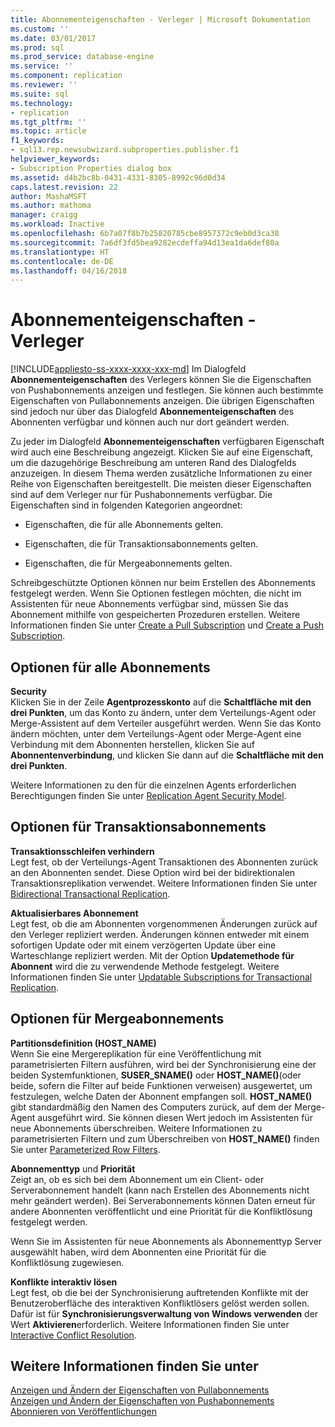 ```yaml
---
title: Abonnementeigenschaften - Verleger | Microsoft Dokumentation
ms.custom: ''
ms.date: 03/01/2017
ms.prod: sql
ms.prod_service: database-engine
ms.service: ''
ms.component: replication
ms.reviewer: ''
ms.suite: sql
ms.technology:
- replication
ms.tgt_pltfrm: ''
ms.topic: article
f1_keywords:
- sql13.rep.newsubwizard.subproperties.publisher.f1
helpviewer_keywords:
- Subscription Properties dialog box
ms.assetid: d4b2bc8b-0431-4331-8305-8992c96d0d34
caps.latest.revision: 22
author: MashaMSFT
ms.author: mathoma
manager: craigg
ms.workload: Inactive
ms.openlocfilehash: 6b7a07f8b7b25820785cbe8957372c9eb0d3ca38
ms.sourcegitcommit: 7a6df3fd5bea9282ecdeffa94d13ea1da6def80a
ms.translationtype: HT
ms.contentlocale: de-DE
ms.lasthandoff: 04/16/2018
---
```

# <a name="subscription-properties---publisher"></a>Abonnementeigenschaften - Verleger
[!INCLUDE[appliesto-ss-xxxx-xxxx-xxx-md](../../includes/appliesto-ss-xxxx-xxxx-xxx-md.md)]
  Im Dialogfeld **Abonnementeigenschaften** des Verlegers können Sie die Eigenschaften von Pushabonnements anzeigen und festlegen. Sie können auch bestimmte Eigenschaften von Pullabonnements anzeigen. Die übrigen Eigenschaften sind jedoch nur über das Dialogfeld **Abonnementeigenschaften** des Abonnenten verfügbar und können auch nur dort geändert werden.  
  
 Zu jeder im Dialogfeld **Abonnementeigenschaften** verfügbaren Eigenschaft wird auch eine Beschreibung angezeigt. Klicken Sie auf eine Eigenschaft, um die dazugehörige Beschreibung am unteren Rand des Dialogfelds anzuzeigen. In diesem Thema werden zusätzliche Informationen zu einer Reihe von Eigenschaften bereitgestellt. Die meisten dieser Eigenschaften sind auf dem Verleger nur für Pushabonnements verfügbar. Die Eigenschaften sind in folgenden Kategorien angeordnet:  
  
-   Eigenschaften, die für alle Abonnements gelten.  
  
-   Eigenschaften, die für Transaktionsabonnements gelten.  
  
-   Eigenschaften, die für Mergeabonnements gelten.  
  
 Schreibgeschützte Optionen können nur beim Erstellen des Abonnements festgelegt werden. Wenn Sie Optionen festlegen möchten, die nicht im Assistenten für neue Abonnements verfügbar sind, müssen Sie das Abonnement mithilfe von gespeicherten Prozeduren erstellen. Weitere Informationen finden Sie unter [Create a Pull Subscription](../../relational-databases/replication/create-a-pull-subscription.md) und [Create a Push Subscription](../../relational-databases/replication/create-a-push-subscription.md).  
  
## <a name="options-for-all-subscriptions"></a>Optionen für alle Abonnements  
 **Security**  
 Klicken Sie in der Zeile **Agentprozesskonto** auf die **Schaltfläche mit den drei Punkten**, um das Konto zu ändern, unter dem Verteilungs-Agent oder Merge-Assistent auf dem Verteiler ausgeführt werden. Wenn Sie das Konto ändern möchten, unter dem Verteilungs-Agent oder Merge-Agent eine Verbindung mit dem Abonnenten herstellen, klicken Sie auf **Abonnentenverbindung**, und klicken Sie dann auf die **Schaltfläche mit den drei Punkten**.  
  
 Weitere Informationen zu den für die einzelnen Agents erforderlichen Berechtigungen finden Sie unter [Replication Agent Security Model](../../relational-databases/replication/security/replication-agent-security-model.md).  
  
## <a name="options-for-transactional-subscriptions"></a>Optionen für Transaktionsabonnements  
 **Transaktionsschleifen verhindern**  
 Legt fest, ob der Verteilungs-Agent Transaktionen des Abonnenten zurück an den Abonnenten sendet. Diese Option wird bei der bidirektionalen Transaktionsreplikation verwendet. Weitere Informationen finden Sie unter [Bidirectional Transactional Replication](../../relational-databases/replication/transactional/bidirectional-transactional-replication.md).  
  
 **Aktualisierbares Abonnement**  
 Legt fest, ob die am Abonnenten vorgenommenen Änderungen zurück auf den Verleger repliziert werden. Änderungen können entweder mit einem sofortigen Update oder mit einem verzögerten Update über eine Warteschlange repliziert werden. Mit der Option **Updatemethode für Abonnent** wird die zu verwendende Methode festgelegt. Weitere Informationen finden Sie unter [Updatable Subscriptions for Transactional Replication](../../relational-databases/replication/transactional/updatable-subscriptions-for-transactional-replication.md).  
  
## <a name="options-for-merge-subscriptions"></a>Optionen für Mergeabonnements  
 **Partitionsdefinition (HOST_NAME)**  
 Wenn Sie eine Mergereplikation für eine Veröffentlichung mit parametrisierten Filtern ausführen, wird bei der Synchronisierung eine der beiden Systemfunktionen, **SUSER_SNAME()** oder **HOST_NAME()**(oder beide, sofern die Filter auf beide Funktionen verweisen) ausgewertet, um festzulegen, welche Daten der Abonnent empfangen soll. **HOST_NAME()** gibt standardmäßig den Namen des Computers zurück, auf dem der Merge-Agent ausgeführt wird. Sie können diesen Wert jedoch im Assistenten für neue Abonnements überschreiben. Weitere Informationen zu parametrisierten Filtern und zum Überschreiben von **HOST_NAME()** finden Sie unter [Parameterized Row Filters](../../relational-databases/replication/merge/parameterized-filters-parameterized-row-filters.md).  
  
 **Abonnementtyp** und **Priorität**  
 Zeigt an, ob es sich bei dem Abonnement um ein Client- oder Serverabonnement handelt (kann nach Erstellen des Abonnements nicht mehr geändert werden). Bei Serverabonnements können Daten erneut für andere Abonnenten veröffentlicht und eine Priorität für die Konfliktlösung festgelegt werden.  
  
 Wenn Sie im Assistenten für neue Abonnements als Abonnementtyp Server ausgewählt haben, wird dem Abonnenten eine Priorität für die Konfliktlösung zugewiesen.  
  
 **Konflikte interaktiv lösen**  
 Legt fest, ob die bei der Synchronisierung auftretenden Konflikte mit der Benutzeroberfläche des interaktiven Konfliktlösers gelöst werden sollen. Dafür ist für **Synchronisierungsverwaltung von Windows verwenden** der Wert **Aktivieren**erforderlich. Weitere Informationen finden Sie unter [Interactive Conflict Resolution](../../relational-databases/replication/merge/advanced-merge-replication-conflict-interactive-resolution.md).  
  
## <a name="see-also"></a>Weitere Informationen finden Sie unter  
 [Anzeigen und Ändern der Eigenschaften von Pullabonnements](../../relational-databases/replication/view-and-modify-pull-subscription-properties.md)   
 [Anzeigen und Ändern der Eigenschaften von Pushabonnements](../../relational-databases/replication/view-and-modify-push-subscription-properties.md)   
 [Abonnieren von Veröffentlichungen](../../relational-databases/replication/subscribe-to-publications.md)  
  
  
